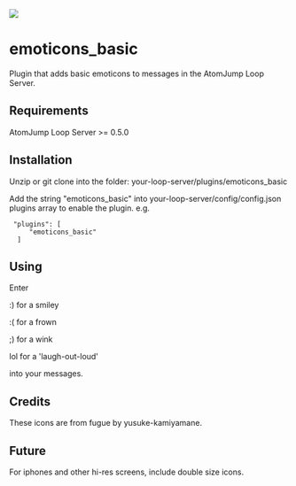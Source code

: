 <img src="https://atomjump.com/images/logo80.png">

# emoticons_basic
Plugin that adds basic emoticons to messages in the AtomJump Loop Server.

## Requirements

AtomJump Loop Server >= 0.5.0

## Installation

Unzip or git clone into the folder: your-loop-server/plugins/emoticons_basic

Add the string "emoticons_basic" into your-loop-server/config/config.json plugins array to enable the plugin. e.g. 

     "plugins": [
         "emoticons_basic"
      ]
      
      
## Using

Enter 

:)  for a smiley

:(  for a frown

;)  for a wink

lol  for a 'laugh-out-loud'

into your messages.


## Credits
These icons are from fugue by yusuke-kamiyamane.

## Future

For iphones and other hi-res screens, include double size icons.
